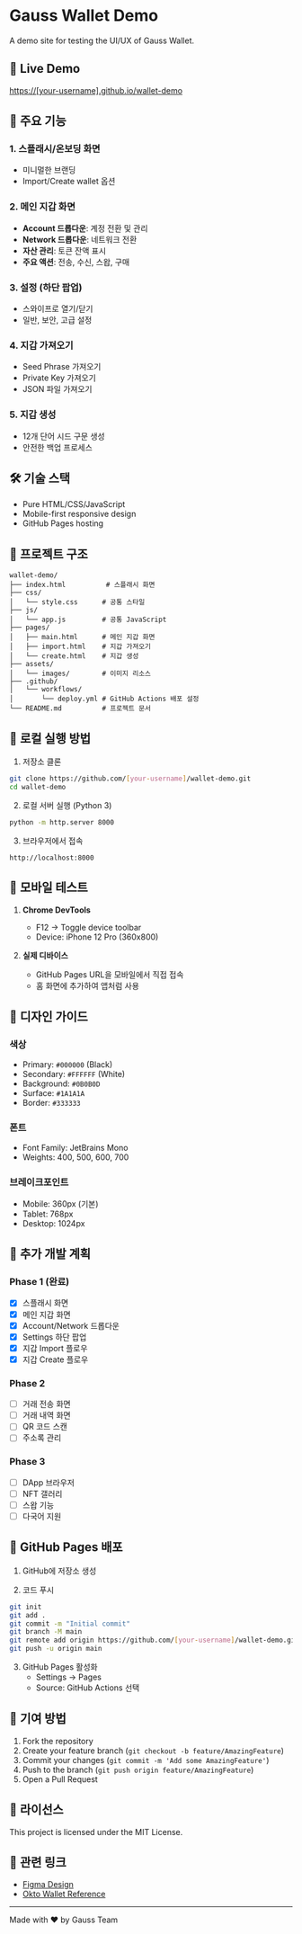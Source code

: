 # Gauss Wallet Demo

A demo site for testing the UI/UX of Gauss Wallet.

## 🚀 Live Demo

[https://[your-username].github.io/wallet-demo](https://[your-username].github.io/wallet-demo)

## 📱 주요 기능

### 1. **스플래시/온보딩 화면**
- 미니멀한 브랜딩
- Import/Create wallet 옵션

### 2. **메인 지갑 화면**
- **Account 드롭다운**: 계정 전환 및 관리
- **Network 드롭다운**: 네트워크 전환
- **자산 관리**: 토큰 잔액 표시
- **주요 액션**: 전송, 수신, 스왑, 구매

### 3. **설정 (하단 팝업)**
- 스와이프로 열기/닫기
- 일반, 보안, 고급 설정

### 4. **지갑 가져오기**
- Seed Phrase 가져오기
- Private Key 가져오기
- JSON 파일 가져오기

### 5. **지갑 생성**
- 12개 단어 시드 구문 생성
- 안전한 백업 프로세스

## 🛠 기술 스택

- Pure HTML/CSS/JavaScript
- Mobile-first responsive design
- GitHub Pages hosting

## 📂 프로젝트 구조

```
wallet-demo/
├── index.html          # 스플래시 화면
├── css/
│   └── style.css      # 공통 스타일
├── js/
│   └── app.js         # 공통 JavaScript
├── pages/
│   ├── main.html      # 메인 지갑 화면
│   ├── import.html    # 지갑 가져오기
│   └── create.html    # 지갑 생성
├── assets/
│   └── images/        # 이미지 리소스
├── .github/
│   └── workflows/
│       └── deploy.yml # GitHub Actions 배포 설정
└── README.md          # 프로젝트 문서
```

## 🚀 로컬 실행 방법

1. 저장소 클론
```bash
git clone https://github.com/[your-username]/wallet-demo.git
cd wallet-demo
```

2. 로컬 서버 실행 (Python 3)
```bash
python -m http.server 8000
```

3. 브라우저에서 접속
```
http://localhost:8000
```

## 📱 모바일 테스트

1. **Chrome DevTools**
   - F12 → Toggle device toolbar
   - Device: iPhone 12 Pro (360x800)

2. **실제 디바이스**
   - GitHub Pages URL을 모바일에서 직접 접속
   - 홈 화면에 추가하여 앱처럼 사용

## 🎨 디자인 가이드

### 색상
- Primary: `#000000` (Black)
- Secondary: `#FFFFFF` (White)
- Background: `#0B0B0D`
- Surface: `#1A1A1A`
- Border: `#333333`

### 폰트
- Font Family: JetBrains Mono
- Weights: 400, 500, 600, 700

### 브레이크포인트
- Mobile: 360px (기본)
- Tablet: 768px
- Desktop: 1024px

## 📝 추가 개발 계획

### Phase 1 (완료)
- [x] 스플래시 화면
- [x] 메인 지갑 화면
- [x] Account/Network 드롭다운
- [x] Settings 하단 팝업
- [x] 지갑 Import 플로우
- [x] 지갑 Create 플로우

### Phase 2
- [ ] 거래 전송 화면
- [ ] 거래 내역 화면
- [ ] QR 코드 스캔
- [ ] 주소록 관리

### Phase 3
- [ ] DApp 브라우저
- [ ] NFT 갤러리
- [ ] 스왑 기능
- [ ] 다국어 지원

## 🚀 GitHub Pages 배포

1. GitHub에 저장소 생성

2. 코드 푸시
```bash
git init
git add .
git commit -m "Initial commit"
git branch -M main
git remote add origin https://github.com/[your-username]/wallet-demo.git
git push -u origin main
```

3. GitHub Pages 활성화
   - Settings → Pages
   - Source: GitHub Actions 선택

## 🤝 기여 방법

1. Fork the repository
2. Create your feature branch (`git checkout -b feature/AmazingFeature`)
3. Commit your changes (`git commit -m 'Add some AmazingFeature'`)
4. Push to the branch (`git push origin feature/AmazingFeature`)
5. Open a Pull Request

## 📄 라이선스

This project is licensed under the MIT License.

## 🔗 관련 링크

- [Figma Design](https://www.figma.com/design/6QcdQXJQcIkQCCuzjgluX1/)
- [Okto Wallet Reference](https://okto.tech)

---

Made with ❤️ by Gauss Team